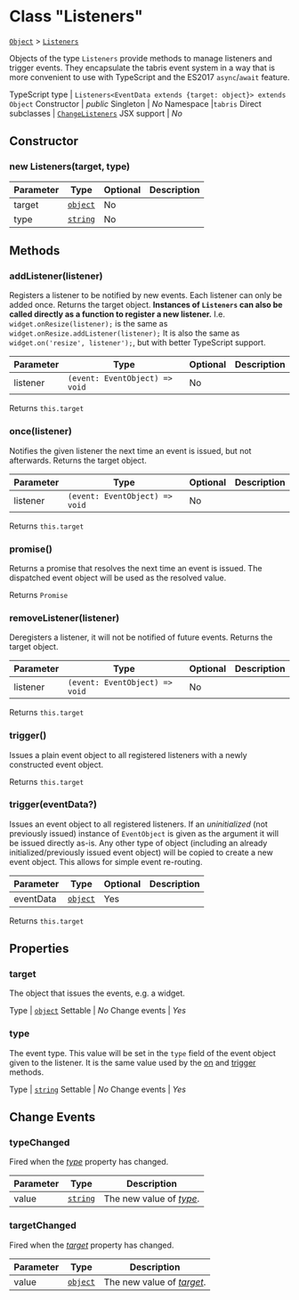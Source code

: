 ---
---
# Class "Listeners"

<span style="white-space:nowrap;">[`Object`](https://developer.mozilla.org/en-US/docs/Web/JavaScript/Reference/Global_Objects/Object)</span> > <span style="white-space:nowrap;">[`Listeners`](Listeners.md)</span>

Objects of the type `Listeners` provide methods to manage listeners and trigger events. They encapsulate the tabris event system in a way that is more convenient to use with TypeScript and the ES2017 `async`/`await` feature.


TypeScript type | `Listeners<EventData extends {target: object}> extends Object`
Constructor | *public*
Singleton | *No*
Namespace |`tabris`
Direct subclasses | <span style="white-space:nowrap;">[`ChangeListeners`](ChangeListeners.md)</span>
JSX support | *No*


## Constructor

### new Listeners(target, type)

Parameter|Type|Optional|Description
-|-|-|-
target | <span style="white-space:nowrap;">[`object`](https://developer.mozilla.org/en-US/docs/Web/JavaScript/Reference/Global_Objects/Object)</span> | No | 
type | <span style="white-space:nowrap;">[`string`](https://developer.mozilla.org/en-US/docs/Web/JavaScript/Data_structures#String_type)</span> | No | 

## Methods

### addListener(listener)



Registers a listener to be notified by new events. Each listener can only be added once. Returns the target object. **Instances of  `Listeners` can also be called directly as a function to register a new listener.** I.e. `widget.onResize(listener);` is the same as `widget.onResize.addListener(listener);` It is also the same as `widget.on('resize', listener');`, but with better TypeScript support. 


Parameter|Type|Optional|Description
-|-|-|-
listener | <span style="white-space:nowrap;">`(event: EventObject) => void`</span> | No | 


Returns <span style="white-space:nowrap;">`this.target`</span>

### once(listener)



Notifies the given listener the next time an event is issued, but not afterwards. Returns the target object.


Parameter|Type|Optional|Description
-|-|-|-
listener | <span style="white-space:nowrap;">`(event: EventObject) => void`</span> | No | 


Returns <span style="white-space:nowrap;">`this.target`</span>

### promise()



Returns a promise that resolves the next time an event is issued. The dispatched event object will be used as the resolved value.

Returns <span style="white-space:nowrap;">`Promise`</span>

### removeListener(listener)



Deregisters a listener, it will not be notified of future events. Returns the target object.


Parameter|Type|Optional|Description
-|-|-|-
listener | <span style="white-space:nowrap;">`(event: EventObject) => void`</span> | No | 


Returns <span style="white-space:nowrap;">`this.target`</span>

### trigger()



Issues a plain event object to all registered listeners with a newly constructed event object.

Returns <span style="white-space:nowrap;">`this.target`</span>

### trigger(eventData?)



Issues an event object to all registered listeners. If an _uninitialized_ (not previously issued) instance of `EventObject` is given as the argument it will be issued directly as-is. Any other type of object (including an already initialized/previously issued event object) will be copied to create a new event object. This allows for simple event re-routing.


Parameter|Type|Optional|Description
-|-|-|-
eventData | <span style="white-space:nowrap;">[`object`](https://developer.mozilla.org/en-US/docs/Web/JavaScript/Reference/Global_Objects/Object)</span> | Yes | 


Returns <span style="white-space:nowrap;">`this.target`</span>


## Properties

### target


The object that issues the events, e.g. a widget.

Type | <span style="white-space:nowrap;">[`object`](https://developer.mozilla.org/en-US/docs/Web/JavaScript/Reference/Global_Objects/Object)</span>
Settable | *No*
Change events | *Yes*




### type


The event type. This value will be set in the `type` field of the event object given to the listener. It is the same value used by the [on](NativeObject#ontype-listener-context) and [trigger](http://docs.tabris.com/latest/api/NativeObject.html#triggertype) methods.

Type | <span style="white-space:nowrap;">[`string`](https://developer.mozilla.org/en-US/docs/Web/JavaScript/Data_structures#String_type)</span>
Settable | *No*
Change events | *Yes*





## Change Events

### typeChanged

Fired when the [*type*](#type) property has changed.

Parameter|Type|Description
-|-|-
value | <span style="white-space:nowrap;">[`string`](https://developer.mozilla.org/en-US/docs/Web/JavaScript/Data_structures#String_type)</span> | The new value of [*type*](#type).

### targetChanged

Fired when the [*target*](#target) property has changed.

Parameter|Type|Description
-|-|-
value | <span style="white-space:nowrap;">[`object`](https://developer.mozilla.org/en-US/docs/Web/JavaScript/Reference/Global_Objects/Object)</span> | The new value of [*target*](#target).


